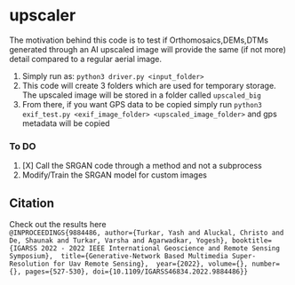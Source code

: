 # upscaler

The motivation behind this code is to test if Orthomosaics,DEMs,DTMs generated through an AI upscaled image will provide the same (if not more) detail compared to a regular aerial image.

1.  Simply run as: `python3 driver.py <input_folder>`
2.  This code will create 3 folders which are used for temporary storage. The upscaled image will be stored in a folder called `upscaled_big`
3.  From there, if you want GPS data to be copied simply run `python3 exif_test.py <exif_image_folder> <upscaled_image_folder>` and gps metadata will be copied


### To DO ###
1.  [X] Call the SRGAN code through a method and not a subprocess
2.  Modify/Train the SRGAN model for custom images

## Citation ###
Check out the results here <br>
`@INPROCEEDINGS{9884486,
  author={Turkar, Yash and Aluckal, Christo and De, Shaunak and Turkar, Varsha and Agarwadkar, Yogesh},
  booktitle={IGARSS 2022 - 2022 IEEE International Geoscience and Remote Sensing Symposium}, 
  title={Generative-Network Based Multimedia Super-Resolution for Uav Remote Sensing}, 
  year={2022},
  volume={},
  number={},
  pages={527-530},
  doi={10.1109/IGARSS46834.2022.9884486}}
`
